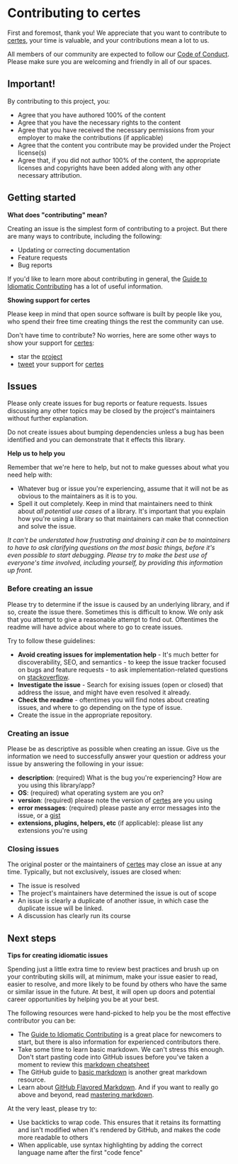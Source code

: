 # Contributing to certes

First and foremost, thank you! We appreciate that you want
to contribute to [certes](README.md), your time is valuable,
and your contributions mean a lot to us.

All members of our community are expected to follow our
 [Code of Conduct](CODE_OF_CONDUCT.md). Please make sure
you are welcoming and friendly in all of our spaces.


## Important!

By contributing to this project, you:

* Agree that you have authored 100% of the content
* Agree that you have the necessary rights to the content
* Agree that you have received the necessary permissions 
  from your employer to make the contributions (if applicable)
* Agree that the content you contribute may be provided 
  under the Project license(s)
* Agree that, if you did not author 100% of the content,
  the appropriate licenses and copyrights have been added
  along with any other necessary attribution.


## Getting started

**What does "contributing" mean?**

Creating an issue is the simplest form of contributing to
a project. But there are many ways to contribute, including the following:

- Updating or correcting documentation
- Feature requests
- Bug reports

If you'd like to learn more about contributing in general, 
the [Guide to Idiomatic Contributing](https://github.com/jonschlinkert/idiomatic-contributing) 
has a lot of useful information.

**Showing support for certes**

Please keep in mind that open source software is built by people 
like you, who spend their free time creating things the 
rest the community can use.

Don't have time to contribute? No worries, here are some 
other ways to show your support for [certes]:

- star the [project](https://github.com/fszlin/certes)
- [tweet][tw] your support for [certes]


## Issues

Please only create issues for bug reports or feature
requests. Issues discussing any other topics may be 
closed by the project's maintainers without further
explanation.

Do not create issues about bumping dependencies unless
a bug has been identified and you can demonstrate that
it effects this library.

**Help us to help you**

Remember that we're here to help, but not to make 
guesses about what you need help with:

- Whatever bug or issue you're experiencing, assume 
  that it will not be as obvious to the maintainers as it
  is to you.
- Spell it out completely. Keep in mind that 
  maintainers need to think about _all potential 
  use cases_ of a library. It's important that you explain
  how you're using a library so that maintainers can 
  make that connection and solve the issue.

_It can't be understated how frustrating and draining 
it can be to maintainers to have to ask clarifying 
questions on the most basic things, before it's even 
possible to start debugging. Please try to make the 
best use of everyone's time involved, including yourself, 
by providing this information up front._

### Before creating an issue

Please try to determine if the issue is caused by an underlying 
library, and if so, create the issue there. Sometimes this is
difficult to know. We only ask that you attempt to give a 
reasonable attempt to find out. Oftentimes the readme will 
have advice about where to go to create issues.

Try to follow these guidelines:

- **Avoid creating issues for implementation help** - It's much 
  better for discoverability, SEO, and semantics - to keep the issue 
  tracker focused on bugs and feature requests - to ask implementation-related
  questions on [stackoverflow][so].
- **Investigate the issue** - Search for exising issues 
  (open or closed) that address the issue, and might have 
  even resolved it already.
- **Check the readme** - oftentimes you will find notes about 
  creating issues, and where to go depending on the 
  type of issue.
- Create the issue in the appropriate repository.

### Creating an issue

Please be as descriptive as possible when creating an issue.
Give us the information we need to successfully answer your 
question or address your issue by answering the following 
in your issue:

- **description**: (required) What is the bug you're experiencing? 
  How are you using this library/app?
- **OS**: (required) what operating system are you on?
- **version**: (required) please note the version of [certes] are you using
- **error messages**: (required) please paste any error messages 
  into the issue, or a [gist](https://gist.github.com/)
- **extensions, plugins, helpers, etc** (if applicable): please 
  list any extensions you're using


### Closing issues

The original poster or the maintainers of [certes] may close an issue 
at any time. Typically, but not exclusively, issues are closed when:

- The issue is resolved
- The project's maintainers have determined the issue is out of scope
- An issue is clearly a duplicate of another issue, in which case 
  the duplicate issue will be linked.
- A discussion has clearly run its course


## Next steps

**Tips for creating idiomatic issues**

Spending just a little extra time to review best practices and brush 
up on your contributing skills will, at minimum, make your issue
easier to read, easier to resolve, and more likely to be found by 
others who have the same or similar issue in the future. At best, 
it will open up doors and potential career opportunities by helping 
you be at your best.

The following resources were hand-picked to help you be the most 
effective contributor you can be:

- The [Guide to Idiomatic Contributing](https://github.com/jonschlinkert/idiomatic-contributing)
  is a great place for newcomers to start, but there is also information 
  for experienced contributors there.
- Take some time to learn basic markdown. We can't stress this enough. 
  Don't start pasting code into GitHub issues before you've taken a 
  moment to review this [markdown cheatsheet](https://gist.github.com/jonschlinkert/5854601)
- The GitHub guide to [basic markdown](https://help.github.com/articles/markdown-basics/) 
  is another great markdown resource.
- Learn about [GitHub Flavored Markdown](https://help.github.com/articles/github-flavored-markdown/).
  And if you want to really go above and beyond, read [mastering markdown](https://guides.github.com/features/mastering-markdown/).

At the very least, please try to:

- Use backticks to wrap code. This ensures that it retains its formatting and 
  isn't modified when it's rendered by GitHub, and makes the code more 
  readable to others
- When applicable, use syntax highlighting by adding the correct language 
  name after the first "code fence"


[so]: http://stackoverflow.com/questions/tagged/certes
[certes]: https://github.com/fszlin/certes
[tw]: https://twitter.com/share?url=https%3A%2F%2Fgithub.com%2Ffszlin%2Fcertes&via=certes2ssl&related=fszlin&hashtags=certes%2Cssl%2Clets-encrypt%2Cacme%2Chttps&text=get%20free%20SSL%20via%20certes
